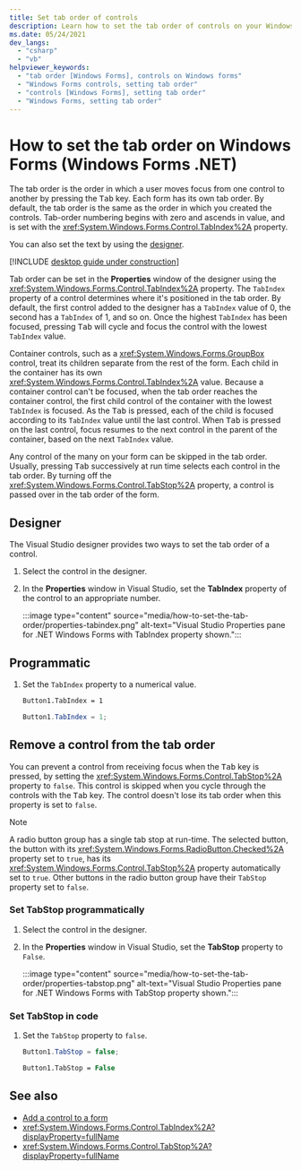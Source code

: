 ```yaml
---
title: Set tab order of controls
description: Learn how to set the tab order of controls on your Windows Forms for .NET. Set the tab order with Visual Studio or using the TabIndex property in the Properties window.
ms.date: 05/24/2021
dev_langs:
  - "csharp"
  - "vb"
helpviewer_keywords:
  - "tab order [Windows Forms], controls on Windows forms"
  - "Windows Forms controls, setting tab order"
  - "controls [Windows Forms], setting tab order"
  - "Windows Forms, setting tab order"
---
```

# How to set the tab order on Windows Forms (Windows Forms .NET)

The tab order is the order in which a user moves focus from one control to another by pressing the <kbd>Tab</kbd> key. Each form has its own tab order. By default, the tab order is the same as the order in which you created the controls. Tab-order numbering begins with zero and ascends in value, and is set with the <xref:System.Windows.Forms.Control.TabIndex%2A> property.

You can also set the text by using the [designer](#designer).

[!INCLUDE [desktop guide under construction](../../includes/desktop-guide-preview-note.md)]

Tab order can be set in the **Properties** window of the designer using the <xref:System.Windows.Forms.Control.TabIndex%2A> property. The `TabIndex` property of a control determines where it's positioned in the tab order. By default, the first control added to the designer has a `TabIndex` value of 0, the second has a `TabIndex` of 1, and so on. Once the highest `TabIndex` has been focused, pressing <kbd>Tab</kbd> will cycle and focus the control with the lowest `TabIndex` value.

Container controls, such as a <xref:System.Windows.Forms.GroupBox> control, treat its children separate from the rest of the form. Each child in the container has its own <xref:System.Windows.Forms.Control.TabIndex%2A> value. Because a container control can't be focused, when the tab order reaches the container control, the first child control of the container with the lowest `TabIndex` is focused. As the <kbd>Tab</kbd> is pressed, each of the child is focused according to its `TabIndex` value until the last control. When <kbd>Tab</kbd> is pressed on the last control, focus resumes to the next control in the parent of the container, based on the next `TabIndex` value.

Any control of the many on your form can be skipped in the tab order. Usually, pressing <kbd>Tab</kbd> successively at run time selects each control in the tab order. By turning off the <xref:System.Windows.Forms.Control.TabStop%2A> property, a control is passed over in the tab order of the form.

## Designer

The Visual Studio designer provides two ways to set the tab order of a control.

01. Select the control in the designer.

01. In the **Properties** window in Visual Studio, set the **TabIndex** property of the control to an appropriate number.

    :::image type="content" source="media/how-to-set-the-tab-order/properties-tabindex.png" alt-text="Visual Studio Properties pane for .NET Windows Forms with TabIndex property shown.":::

<!-- This heading goes above: ### Use the Properties window

### Use the Tab Order tool

Visual Studio has a Tab Order tool which works in the Visual Designer. Once started, clicking each control set the tab order in the order in which you click them.

01. In Visual Studio, on the **View** menu, select **Tab Order**.

    This activates the tab-order selection mode on the form. A number (representing the <xref:System.Windows.Forms.Control.TabIndex%2A> property) appears in the upper-left corner of each control.

01. Click the controls sequentially to establish the tab order you want.

    > [!NOTE]
    > A control's place within the tab order can be set to any value greater than or equal to 0. When duplicates occur, the z-order of the two controls is evaluated and the control on top is tabbed to first. (The z-order is the visual layering of controls on a form along the form's z-axis [depth]. The z-order determines which controls are in front of other controls.) For more information on z-order, see [Layering Objects on Windows Forms](how-to-layer-objects-on-windows-forms.md).

01. When you have finished, select **Tab Order** on the **View** menu again to leave tab order mode.

    > [!NOTE]
    > Controls that cannot get the focus, as well as disabled and invisible controls, do not have a <xref:System.Windows.Forms.Control.TabIndex%2A> property and are not included in the tab order. As a user presses the Tab key, these controls are skipped.
-->

## Programmatic

01. Set the `TabIndex` property to a numerical value.

    ```vb
    Button1.TabIndex = 1
    ```

    ```csharp
    Button1.TabIndex = 1;
    ```

## Remove a control from the tab order

You can prevent a control from receiving focus when the <kbd>Tab</kbd> key is pressed, by setting the <xref:System.Windows.Forms.Control.TabStop%2A> property to `false`. This control is skipped when you cycle through the controls with the <kbd>Tab</kbd> key. The control doesn't lose its tab order when this property is set to `false`.

> [!NOTE]
> A radio button group has a single tab stop at run-time. The selected button, the button with its <xref:System.Windows.Forms.RadioButton.Checked%2A> property set to `true`, has its <xref:System.Windows.Forms.Control.TabStop%2A> property automatically set to `true`. Other buttons in the radio button group have their `TabStop` property set to `false`.<!-- LINK For more information about grouping <xref:System.Windows.Forms.RadioButton> controls, see [Grouping Windows Forms RadioButton Controls to Function as a Set](how-to-group-windows-forms-radiobutton-controls-to-function-as-a-set.md). -->

### Set TabStop programmatically

01. Select the control in the designer.

01. In the **Properties** window in Visual Studio, set the **TabStop** property to `False`.

    :::image type="content" source="media/how-to-set-the-tab-order/properties-tabstop.png" alt-text="Visual Studio Properties pane for .NET Windows Forms with TabStop property shown.":::

### Set TabStop in code

01. Set the `TabStop` property to `false`.

    ```csharp
    Button1.TabStop = false;
    ```

    ```vb
    Button1.TabStop = False
    ```

## See also

- [Add a control to a form](how-to-add-to-a-form.md)
- <xref:System.Windows.Forms.Control.TabIndex%2A?displayProperty=fullName>
- <xref:System.Windows.Forms.Control.TabStop%2A?displayProperty=fullName>
